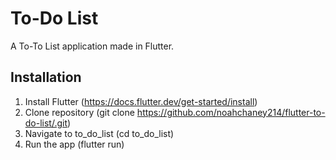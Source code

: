 # To-Do List

A To-To List application made in Flutter.

## Installation

1. Install Flutter (https://docs.flutter.dev/get-started/install)
2. Clone repository (git clone https://github.com/noahchaney214/flutter-to-do-list/.git)
3. Navigate to to_do_list (cd to_do_list)
4. Run the app (flutter run)
